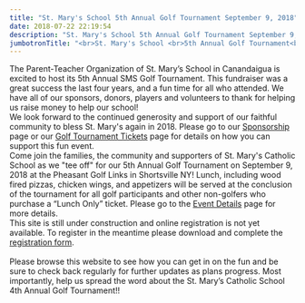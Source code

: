 ```yaml
---
title: "St. Mary's School 5th Annual Golf Tournament September 9, 2018"
date: 2018-07-22 22:19:54
description: "St. Mary's School 5th Annual Golf Tournament September 9, 2018"
jumbotronTitle: "<br>St. Mary's School <br>5th Annual Golf Tournament<br>September 9, 2018"
---
```

The Parent-Teacher Organization of St. Mary’s School in Canandaigua is excited to host its 5th Annual SMS Golf Tournament. This fundraiser was a great success the last four years, and a fun time for all who attended. We have all of our sponsors, donors, players and volunteers to thank for helping us raise money to help our school!
<br>
We look forward to the continued generosity and support of our faithful community to bless St. Mary's again in 2018.   Please go to our <a href="/sponsorship">Sponsorship</a> page or our <a href="/tickets">Golf Tournament Tickets</a> page for details on how you can support this fun event.
<br>
Come join the families, the community and supporters of St. Mary's Catholic School as we "tee off" for our 5th Annual Golf Tournament on September 9, 2018 at the Pheasant Golf Links in Shortsville NY! Lunch, including wood fired pizzas, chicken wings, and appetizers will be served at the conclusion of the tournament for all golf participants and other non-golfers who purchase a “Lunch Only” ticket. Please go to the <a href="/EventDetails/">Event Details</a> page for more details.
<br>
This site is still under construction and online registration is not yet available. To register in the meantime please download and complete the <a href="/forms/2018/2018 registration.pdf">registration form</a>.
<br><br>
Please browse this website to see how you can get in on the fun and be sure to check back regularly for further updates as plans progress. Most importantly, help us spread the word about the St. Mary’s Catholic School 4th Annual Golf Tournament!!
